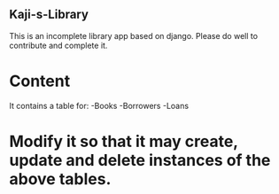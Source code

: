 ## Kaji-s-Library
This is an incomplete library app based on django. Please do well to contribute and complete it.

# Content
It contains a table for:
-Books
-Borrowers
-Loans

# Modify it so that it may create, update and delete instances of the above tables.
